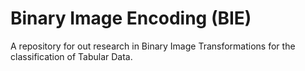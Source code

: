 # Binary Image Encoding (BIE)
A repository for out research in Binary Image Transformations for the classification of Tabular Data.
